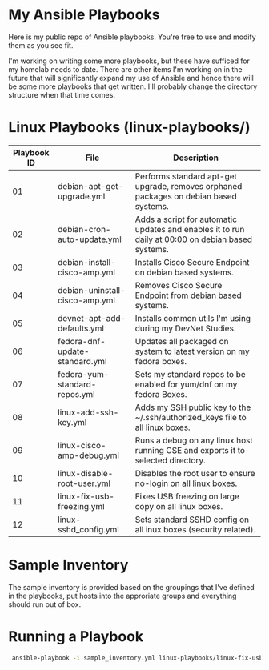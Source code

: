 # My Ansible Playbooks
Here is my public repo of Ansible playbooks. You're free to use and modify them as you see fit.

I'm working on writing some more playbooks, but these have sufficed for my homelab needs to date. There are other items I'm working on in the future that will significantly expand my use of Ansible and hence there will be some more playbooks that get written. I'll probably change the directory structure when that time comes.

# Linux Playbooks (linux-playbooks/)

| Playbook ID                   | File                                 | Description                                                                                        |
|-------------------------------|--------------------------------------|----------------------------------------------------------------------------------------------------|
| 01                            | debian-apt-get-upgrade.yml           | Performs standard apt-get upgrade, removes orphaned packages on debian based systems.              |
| 02                            | debian-cron-auto-update.yml          | Adds a script for automatic updates and enables it to run daily at 00:00 on debian based systems.  |
| 03                            | debian-install-cisco-amp.yml         | Installs Cisco Secure Endpoint on debian based systems.                                            |
| 04                            | debian-uninstall-cisco-amp.yml       | Removes Cisco Secure Endpoint from debian based systems.                                           |
| 05                            | devnet-apt-add-defaults.yml          | Installs common utils I'm using during my DevNet Studies.                                          |
| 06                            | fedora-dnf-update-standard.yml       | Updates all packaged on system to latest version on my fedora boxes.                               |
| 07                            | fedora-yum-standard-repos.yml        | Sets my standard repos to be enabled for yum/dnf on my fedora Boxes.                               |
| 08                            | linux-add-ssh-key.yml                | Adds my SSH public key to the ~/.ssh/authorized_keys file to all linux boxes.                      |
| 09                            | linux-cisco-amp-debug.yml            | Runs a debug on any linux host running CSE and exports it to selected directory.                   |
| 10                            | linux-disable-root-user.yml          | Disables the root user to ensure no-login on all linux boxes.                                      |
| 11                            | linux-fix-usb-freezing.yml           | Fixes USB freezing on large copy on all linux boxes.                                               |
| 12                            | linux-sshd_config.yml                | Sets standard SSHD config on all inux boxes (security related).                                    |


# Sample Inventory
The sample inventory is provided based on the groupings that I've defined in the playbooks, put hosts into the approriate groups and everything should run out of box.

# Running a Playbook
```bash
 ansible-playbook -i sample_inventory.yml linux-playbooks/linux-fix-usb-freezing.yml --ask-become-pass --user <your-remote-username> --ask-pass
```